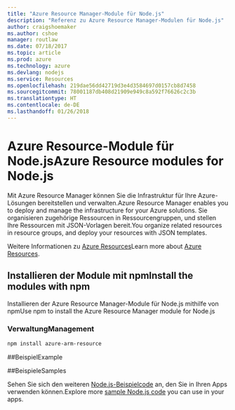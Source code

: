 ```yaml
---
title: "Azure Resource Manager-Module für Node.js"
description: "Referenz zu Azure Resource Manager-Modulen für Node.js"
author: craigshoemaker
ms.author: cshoe
manager: routlaw
ms.date: 07/18/2017
ms.topic: article
ms.prod: azure
ms.technology: azure
ms.devlang: nodejs
ms.service: Resources
ms.openlocfilehash: 219dae56dd42719d3e4d3584697d0157cb8d7458
ms.sourcegitcommit: 78001187db408d21909e949c8a592f76626c2c3b
ms.translationtype: HT
ms.contentlocale: de-DE
ms.lasthandoff: 01/26/2018
---
```

# <a name="azure-resource-modules-for-nodejs"></a><span data-ttu-id="66740-103">Azure Resource-Module für Node.js</span><span class="sxs-lookup"><span data-stu-id="66740-103">Azure Resource modules for Node.js</span></span>

<span data-ttu-id="66740-104">Mit Azure Resource Manager können Sie die Infrastruktur für Ihre Azure-Lösungen bereitstellen und verwalten.</span><span class="sxs-lookup"><span data-stu-id="66740-104">Azure Resource Manager enables you to deploy and manage the infrastructure for your Azure solutions.</span></span> <span data-ttu-id="66740-105">Sie organisieren zugehörige Ressourcen in Ressourcengruppen, und stellen Ihre Ressourcen mit JSON-Vorlagen bereit.</span><span class="sxs-lookup"><span data-stu-id="66740-105">You organize related resources in resource groups, and deploy your resources with JSON templates.</span></span>

<span data-ttu-id="66740-106">Weitere Informationen zu [Azure Resources](https://docs.microsoft.com/azure/azure-resource-manager/)</span><span class="sxs-lookup"><span data-stu-id="66740-106">Learn more about [Azure Resources](https://docs.microsoft.com/azure/azure-resource-manager/).</span></span>

## <a name="install-the-modules-with-npm"></a><span data-ttu-id="66740-107">Installieren der Module mit npm</span><span class="sxs-lookup"><span data-stu-id="66740-107">Install the modules with npm</span></span>

<span data-ttu-id="66740-108">Installieren der Azure Resource Manager-Module für Node.js mithilfe von npm</span><span class="sxs-lookup"><span data-stu-id="66740-108">Use npm to install the Azure Resource Manager module for Node.js</span></span>

### <a name="management"></a><span data-ttu-id="66740-109">Verwaltung</span><span class="sxs-lookup"><span data-stu-id="66740-109">Management</span></span>

```bash
npm install azure-arm-resource
```

##<a name="example"></a><span data-ttu-id="66740-110">Beispiel</span><span class="sxs-lookup"><span data-stu-id="66740-110">Example</span></span>

##<a name="samples"></a><span data-ttu-id="66740-111">Beispiele</span><span class="sxs-lookup"><span data-stu-id="66740-111">Samples</span></span>

<span data-ttu-id="66740-112">Sehen Sie sich den weiteren [Node.js-Beispielcode](https://azure.microsoft.com/resources/samples/?platform=nodejs) an, den Sie in Ihren Apps verwenden können.</span><span class="sxs-lookup"><span data-stu-id="66740-112">Explore more [sample Node.js code](https://azure.microsoft.com/resources/samples/?platform=nodejs) you can use in your apps.</span></span>